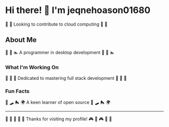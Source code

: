 # Hi there! 👋 I'm jeqnehoason01680

🎣 🚣 Looking to contribute to cloud computing 🎣 🚣

## About Me
🎵 🎾 🏊 A programmer in desktop development 🎵 🎾 🏊

### What I'm Working On
🚴 🏏 🏸 Dedicated to mastering full stack development 🚴 🏏 🏸

### Fun Facts
🎳 🛹 🛼 🌍 A keen learner of open source 🎳 🛹 🛼 🌍

---
🎨 🥊 🚣 🏸 🌺 Thanks for visiting my profile! 🎮 🎾 🎮 🏹 🌺
